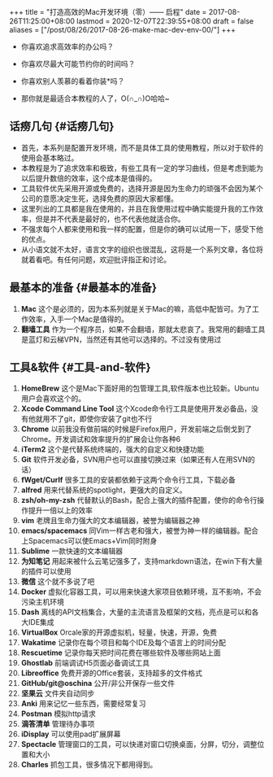 +++
title = "打造高效的Mac开发环境（零）—— 启程"
date = 2017-08-26T11:25:00+08:00
lastmod = 2020-12-07T22:39:55+08:00
draft = false
aliases = ["/post/08/26/2017-08-26-make-mac-dev-env-00/"]
+++

-   你喜欢追求高效率的办公吗？

-   你喜欢尽最大可能节约你的时间吗？

-   你喜欢别人羡慕的看着你装\*吗？

-   那你就是最适合本教程的人了，O(∩\_∩)O哈哈~

<!--more-->


## 话痨几句 {#话痨几句}

-   首先，本系列是配置开发环境，而不是具体工具的使用教程，所以对于软件的使用会基本略过。
-   本教程是为了追求效率和极致，有些工具有一定的学习曲线，但是考虑到能为以后提升数倍的效率，这个成本是值得的。
-   工具软件优先采用开源或免费的，选择开源是因为生命力的顽强不会因为某个公司的意愿决定生死，选择免费的原因大家都懂。
-   这里列出的工具都是我在使用的，并且在我使用过程中确实能提升我的工作效率，但是并不代表是最好的，也不代表他就适合你。
-   不强求每个人都来使用和我一样的配置，但是你的确可以试用一下，感受下他的优点。
-   从小语文就不太好，语言文字的组织也很混乱，这将是一个系列文章，各位将就着看吧。有任何问题，欢迎批评指正和讨论。


## 最基本的准备 {#最基本的准备}

1.  ****Mac**** 这个是必须的，因为本系列就是关于Mac的嘛，高低中配皆可。为了工作效率，入手一个Mac是值得的。
2.  ****翻墙工具**** 作为一个程序员，如果不会翻墙，那就太悲哀了。我常用的翻墙工具是蓝灯和云梯VPN，当然还有其他可以选择的。不过没有使用过


## 工具&软件 {#工具-and-软件}

1.  ****HomeBrew**** 这个是Mac下面好用的包管理工具,软件版本也比较新。Ubuntu用户会喜欢这个的。
2.  ****Xcode Command Line Tool**** 这个Xcode命令行工具是使用开发必备品，没有他就用不了git，即使你安装了git也不行
3.  ****Chrome**** 以前我没有做前端的时候是Firefox用户，开发前端之后倒戈到了Chrome。开发调试和效率提升的扩展会让你各种6
4.  ****iTerm2**** 这个是代替系统终端的，强大的自定义和快捷功能
5.  ****Git**** 软件开发必备，SVN用户也可以直接切换过来（如果还有人在用SVN的话）
6.  ****fWget/Curlf**** 很多工具的安装都依赖于这两个命令行工具，下载必备
7.  ****alfred**** 用来代替系统的spotlight，更强大的自定义。
8.  ****zsh/oh-my-zsh**** 代替默认的Bash，配合上强大的插件配置，使你的命令行操作提升一倍以上的效率
9.  ****vim**** 老牌且生命力强大的文本编辑器，被誉为编辑器之神
10. ****emacs/spacemacs**** 同Vim一样古老和强大，被誉为神一样的编辑器。配合上Spacemacs可以使Emacs+Vim同时附身
11. ****Sublime**** 一款快速的文本编辑器
12. ****为知笔记**** 用起来被什么云笔记强多了，支持markdown语法，在win下有大量的插件可以使用
13. ****微信**** 这个就不多说了吧
14. ****Docker**** 虚拟化容器工具，可以用来快速大家项目依赖环境，互不影响，不会污染主机环境
15. ****Dash**** 离线的API文档集合，大量的主流语言及框架的文档，亮点是可以和各大IDE集成
16. ****VirtualBox**** Orcale家的开源虚拟机，轻量，快速，开源，免费
17. ****Wakatime**** 记录你在每个项目和每个IDE及每个语言上的时间分配
18. ****Rescuetime**** 记录你每天把时间花费在哪些软件及哪些网站上面
19. ****Ghostlab**** 前端调试H5页面必备调试工具
20. ****Libreoffice**** 免费开源的Office套装，支持超多的文件格式
21. ****GitHub/git@oschina**** 公开/非公开保存一些文件
22. ****坚果云**** 文件夹自动同步
23. ****Anki**** 用来记忆一些东西，需要经常复习
24. ****Postman**** 模拟http请求
25. ****滴答清单**** 管理待办事项
26. ****iDisplay**** 可以使用pad扩展屏幕
27. ****Spectacle**** 管理窗口的工具，可以快递对窗口切换桌面，分屏，切分，调整位置和大小
28. ****Charles**** 抓包工具，很多情况下都用得到。